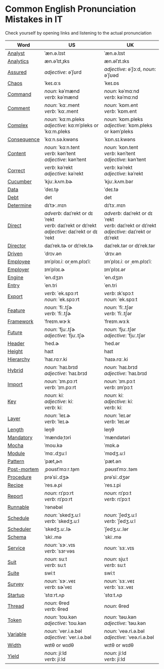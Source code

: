 # Common English Pronunciation Mistakes in IT

Check yourself by opening links and listening to the actual pronunciation

Word | US | UK
------------ | ------------- | -------------
[Analyst](https://dictionary.cambridge.org/us/dictionary/english/analyst) | ˈæn.ə.lɪst | ˈæn.ə.lɪst
[Analytics](https://dictionary.cambridge.org/us/dictionary/english/analytics) | æn.əˈlɪt̬.ɪks | æn.əlˈɪt.ɪks
[Assured](https://dictionary.cambridge.org/us/dictionary/english/assured) | *adjective*: əˈʃʊrd | *adjective*: əˈʃɔːd, *noun*: əˈʃʊəd
[Chaos](https://dictionary.cambridge.org/us/dictionary/english/chaos) | ˈkeɪ.ɑːs | ˈkeɪ.ɒs
[Command](https://dictionary.cambridge.org/us/dictionary/english/command) | *noun*: kəˈmænd<br>*verb*: kəˈmænd | *noun*: kəˈmɑːnd<br>*verb*: kəˈmɑːnd
[Comment](https://dictionary.cambridge.org/us/dictionary/english/comment) | *noun*: ˈkɑː.ment<br>*verb*: ˈkɑː.ment | *noun*: ˈkɒm.ent<br>*verb*: ˈkɒm.ent
[Complex](https://dictionary.cambridge.org/us/dictionary/english/complex) | *noun*: ˈkɑːm.pleks<br>*adjective*: kɑːmˈpleks or ˈkɑːm.pleks | *noun*: ˈkɒm.pleks<br>*adjective*: ˈkɒm.pleks or kəmˈpleks
[Consequence](https://dictionary.cambridge.org/us/dictionary/english/consequence) | ˈkɑːn.sə.kwəns | ˈkɒn.sɪ.kwəns
[Content](https://dictionary.cambridge.org/us/dictionary/english/content) | *noun*: ˈkɑːn.tent<br>*verb*: kənˈtent<br>*adjective*: kənˈtent | *noun*: ˈkɒn.tent<br>*verb*: kənˈtent<br>*adjective*: kənˈtent
[Correct](https://dictionary.cambridge.org/us/dictionary/english/correct) | *verb*: kəˈrekt<br>*adjective*: kəˈrekt | *verb*: kəˈrekt<br>*adjective*: kəˈrekt
[Cucumber](https://dictionary.cambridge.org/us/dictionary/english/cucumber) | ˈkjuː.kʌm.bɚ | ˈkjuː.kʌm.bər
[Data](https://dictionary.cambridge.org/us/dictionary/english/data) | ˈdeɪ.t̬ə | ˈdeɪ.tə
[Debt](https://dictionary.cambridge.org/us/dictionary/english/debt) | det | det
[Determine](https://dictionary.cambridge.org/us/dictionary/english/determine) | dɪˈtɝː.mɪn | dɪˈtɜː.mɪn
[Direct](https://dictionary.cambridge.org/us/dictionary/english/direct) | *adverb*: daɪˈrekt or dɪˈrekt<br>*verb*: daɪˈrekt or dɪˈrekt<br>*adjective*: daɪˈrekt or dɪˈrekt | *adverb*: daɪˈrekt or dɪˈrekt<br>*verb*: daɪˈrekt or dɪˈrekt<br> *adjective*: daɪˈrekt or dɪˈrekt
[Director](https://dictionary.cambridge.org/us/dictionary/english/director) | daɪˈrek.tɚ or dɪˈrek.tɚ | daɪˈrek.tər or dɪˈrek.tər
[Driven](https://dictionary.cambridge.org/us/dictionary/english/driven) | ˈdrɪv.ən | ˈdrɪv.ən
[Employee](https://dictionary.cambridge.org/us/dictionary/english/employee) | ɪmˈplɔɪ.iː orˌem.plɔɪˈiː | ɪmˈplɔɪ.iː or ˌem.plɔɪˈiː
[Employer](https://dictionary.cambridge.org/us/dictionary/english/employer) | ɪmˈplɔɪ.ɚ | ɪmˈplɔɪ.ər
[Engine](https://dictionary.cambridge.org/us/dictionary/english/engine) | ˈen.dʒɪn | ˈen.dʒɪn
[Entry](https://dictionary.cambridge.org/us/dictionary/english/entry) | ˈen.tri | ˈen.tri
[Export](https://dictionary.cambridge.org/us/dictionary/english/export) | *verb*: ˈek.spɔːrt<br>*noun*: ˈek.spɔːrt | *verb*: ɪkˈspɔːt<br>*noun*: ˈek.spɔːt
[Feature](https://dictionary.cambridge.org/us/dictionary/english/feature) | *noun*: ˈfiː.tʃɚ<br>*verb*: ˈfiː.tʃɚ | *noun*: ˈfiː.tʃər<br>*verb*: ˈfiː.tʃər
[Framework](https://dictionary.cambridge.org/us/dictionary/english/framework) | ˈfreɪm.wɝːk | ˈfreɪm.wɜːk
[Future](https://dictionary.cambridge.org/us/dictionary/english/future) | *noun*: ˈfjuː.tʃɚ<br>*adjective*: ˈfjuː.tʃɚ | *noun*: ˈfjuː.tʃər<br>*adjective*: ˈfjuː.tʃər
[Header](https://dictionary.cambridge.org/us/dictionary/english/header) | ˈhed.ɚ | ˈhed.ər
[Height](https://dictionary.cambridge.org/us/dictionary/english/height) | haɪt | haɪt
[Hierarchy](https://dictionary.cambridge.org/us/dictionary/english/hierarchy) | ˈhaɪ.rɑːr.ki | ˈhaɪə.rɑː.ki
[Hybrid](https://dictionary.cambridge.org/us/dictionary/english/hybrid) | *noun*: ˈhaɪ.brɪd<br>*adjective*: ˈhaɪ.brɪd | *noun*: ˈhaɪ.brɪd<br>*adjective*: ˈhaɪ.brɪd
[Import](https://dictionary.cambridge.org/us/dictionary/english/import) | *noun*: ˈɪm.pɔːrt<br>*verb*: ˈɪm.pɔːrt | *noun*: ˈɪm.pɔːt<br>*verb*: ɪmˈpɔːt
[Key](https://dictionary.cambridge.org/us/dictionary/english/key) | *noun*: kiː<br>*adjective*: kiː<br>*verb*: kiː | *noun*: kiː<br>*adjective*: kiː<br>*verb*: kiː
[Layer](https://dictionary.cambridge.org/us/dictionary/english/layer) | *noun*: ˈleɪ.ɚ<br>*verb*: ˈleɪ.ɚ | *noun*: ˈleɪ.ər<br>*verb*: ˈleɪ.ər
[Length](https://dictionary.cambridge.org/us/dictionary/english/length) | leŋθ | leŋθ
[Mandatory](https://dictionary.cambridge.org/us/dictionary/english/mandatory) | ˈmændəˌtɔri | ˈmændətəri
[Mocha](https://dictionary.cambridge.org/us/dictionary/english/mocha) | ˈmoʊ.kə | ˈmɒk.ə
[Module](https://dictionary.cambridge.org/us/dictionary/english/module) | ˈmɑː.dʒuːl | ˈmɒdʒ.uːl
[Pattern](https://dictionary.cambridge.org/us/dictionary/english/pattern) | ˈpæt̬.ɚn | ˈpæt.ən
[Post-mortem](https://dictionary.cambridge.org/us/dictionary/english/post-mortem) | ˌpoʊstˈmɔːr.t̬əm | ˌpəʊstˈmɔː.təm
[Procedure](https://dictionary.cambridge.org/us/dictionary/english/procedure) | prəˈsiː.dʒɚ | prəˈsiː.dʒər
[Recipe](https://dictionary.cambridge.org/us/dictionary/english/recipe) | ˈres.ə.pi | ˈres.ɪ.pi
[Report](https://dictionary.cambridge.org/us/dictionary/english/report) | *noun*: rɪˈpɔːrt<br>*verb*: rɪˈpɔːrt | *noun*: rɪˈpɔːt<br>*verb*: rɪˈpɔːt
[Runnable](https://www.merriam-webster.com/dictionary/runnable) | ˈrənəbəl | 
[Schedule](https://dictionary.cambridge.org/us/dictionary/english/schedule) | *noun*: ˈskedʒ.uːl<br>*verb*: ˈskedʒ.uːl | *noun*: ˈʃedʒ.uːl<br>*verb*: ˈʃedʒ.uːl
[Scheduler](https://dictionary.cambridge.org/us/dictionary/english/scheduler) | ˈskedʒ.uː.lɚ | ˈʃedʒ.uː.lər
[Schema](https://dictionary.cambridge.org/us/dictionary/english/schema) | ˈskiː.mə | ˈskiː.mə
[Service](https://dictionary.cambridge.org/us/dictionary/english/service) | *noun*: ˈsɝː.vɪs<br>*verb*: ˈsɜr·vəs | *noun*: ˈsɜː.vɪs
[Suit](https://dictionary.cambridge.org/us/dictionary/english/suit) | *noun*: suːt<br>*verb*: suːt | *noun*: sjuːt<br>*verb*: suːt
[Suite](https://dictionary.cambridge.org/us/dictionary/english/suite) | swiːt | swiːt
[Survey](https://dictionary.cambridge.org/us/dictionary/english/survey) | *noun*: ˈsɝː.veɪ<br>*verb*: sɚˈveɪ | *noun*: ˈsɜː.veɪ<br>*verb*: ˈsɜː.veɪ
[Startup](https://dictionary.cambridge.org/us/dictionary/english/start-up) | ˈstɑːrt.ʌp | ˈstɑːt.ʌp
[Thread](https://dictionary.cambridge.org/us/dictionary/english/thread) | *noun*: θred<br>*verb*: θred | *noun*: θred
[Token](https://dictionary.cambridge.org/us/dictionary/english/token) | *noun*: ˈtoʊ.kən<br>*adjective*: ˈtoʊ.kən | *noun*: ˈtəʊ.kən<br>*adjective*: ˈtəʊ.kən
[Variable](https://dictionary.cambridge.org/us/dictionary/english/variable) | *noun*: ˈver.i.ə.bəl<br>*adjective*: ˈver.i.ə.bəl | *noun*: ˈveə.ri.ə.bəl<br>*adjective*: ˈveə.ri.ə.bəl
[Width](https://dictionary.cambridge.org/us/dictionary/english/width) | wɪtθ or wɪdθ | wɪtθ or wɪdθ
[Yield](https://dictionary.cambridge.org/us/dictionary/english/yield) | *noun*: jiːld<br>*verb*: jiːld | *noun*: jiːld<br>*verb*: jiːld